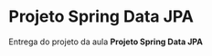 <h1>Projeto Spring Data JPA </h1>
<p> Entrega do projeto da aula <strong>Projeto Spring Data JPA</strong></p>




